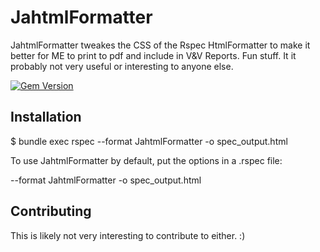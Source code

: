 # JahtmlFormatter

JahtmlFormatter tweakes the CSS of the Rspec HtmlFormatter to make it better for ME to print to pdf and include in V&V Reports. Fun stuff. It it probably not very useful or interesting to anyone else.

[![Gem Version](https://badge.fury.io/rb/jahtml_formatter.png)](http://badge.fury.io/rb/jahtml_formatter)

## Installation

$ bundle exec rspec --format JahtmlFormatter -o spec_output.html

To use JahtmlFormatter by default, put the options in a .rspec file:

--format JahtmlFormatter
-o spec_output.html


## Contributing

This is likely not very interesting to contribute to either. :)
